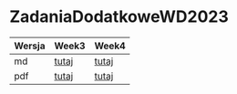 # ZadaniaDodatkoweWD2023


| Wersja | Week3| Week4|
|---|---|---|
| md | [tutaj](https://github.com/pjastr/ZadaniaDodatkoweWD2023/blob/main/week3wd.md) | [tutaj](https://github.com/pjastr/ZadaniaDodatkoweWD2023/blob/main/week4wd.md) |
| pdf | [tutaj](https://github.com/pjastr/ZadaniaDodatkoweWD2023/blob/main/week3wd.pdf) | [tutaj](https://github.com/pjastr/ZadaniaDodatkoweWD2023/blob/main/week4wd.pdf) |
